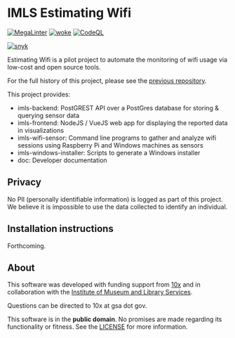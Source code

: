# IMLS Estimating Wifi

[![MegaLinter](https://github.com/IMLS/estimating-wifi/actions/workflows/megalinter.yml/badge.svg)](https://github.com/IMLS/estimating-wifi/actions/workflows/megalinter.yml)
[![woke](https://github.com/IMLS/estimating-wifi/actions/workflows/woke.yml/badge.svg)](https://github.com/IMLS/estimating-wifi/actions/workflows/woke.yml)
[![CodeQL](https://github.com/IMLS/estimating-wifi/actions/workflows/codeql.yml/badge.svg)](https://github.com/IMLS/estimating-wifi/actions/workflows/codeql.yml)

[![snyk](https://github.com/IMLS/estimating-wifi/actions/workflows/snyk.yml/badge.svg)](https://github.com/IMLS/estimating-wifi/actions/workflows/snyk.yml)

Estimating Wifi is a pilot project to automate the monitoring of wifi usage via low-cost and open source tools.

For the full history of this project, please see the [previous repository](https://github.com/18F/imls-pi-stack/).

This project provides:

- imls-backend: PostGREST API over a PostGres database for storing & querying sensor data
- imls-frontend: NodeJS / VueJS web app for displaying the reported data in visualizations
- imls-wifi-sensor: Command line programs to gather and analyze wifi sessions using Raspberry Pi and Windows machines as sensors
- imls-windows-installer: Scripts to generate a Windows installer
- doc: Developer documentation

## Privacy

No PII (personally identifiable information) is logged as part of this project. We believe it is impossible to use the data collected to identify an individual.

## Installation instructions

Forthcoming.

## About

This software was developed with funding support from [10x](https://10x.gsa.gov/) and in collaboration with the [Institute of Museum and Library Services](https://imls.gov/).

Questions can be directed to 10x at gsa dot gov.

This software is in the **public domain**. No promises are made regarding its functionality or fitness. See the [LICENSE](./LICENSE.md) for more information.
